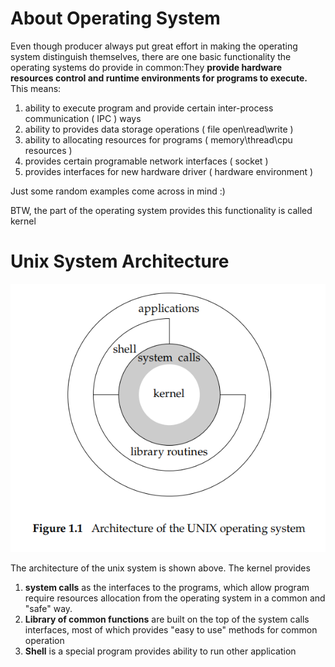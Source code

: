 # About Operating System

Even though producer always put great effort in making the operating system distinguish themselves, there are one basic functionality the operating systems do provide in common:They **provide hardware resources control and runtime environments for programs to execute.** This means:

1. ability to execute program and provide certain inter-process communication ( IPC ) ways
2. ability to provides data storage operations ( file open\\read\\write )
3. ability to allocating resources for programs ( memory\\thread\\cpu resources )
4. provides certain programable network interfaces ( socket )
5. provides interfaces for new hardware driver ( hardware environment )

Just some random examples come across in mind :)

BTW, the part of the operating system provides this functionality is called kernel

# Unix System Architecture

![1710168462991](image/operating_system/1710168462991.png)

The architecture of the unix system is shown above. The kernel provides 

1. **system calls** as the interfaces to the programs, which allow program require resources allocation from the operating system in a common and "safe" way.
2. **Library of common functions** are built on the top of the system calls interfaces, most of which provides "easy to use" methods for common operation
3. **Shell** is a special program provides ability to run other application
